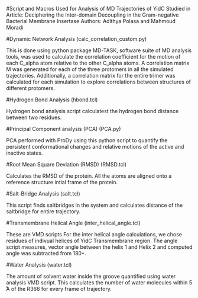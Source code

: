 #Script and Macros Used for Analysis of MD Trajectories of YidC Studied in Article: Deciphering the Inter-domain Decoupling in the Gram-negative Bacterial Membrane Insertase Authors: Adithya Polasa and Mahmoud Moradi

#Dynamic Network Analysis (calc_correlation_custom.py)

This is done using python package MD-TASK, software suite of MD analysis tools, was used to calculate the correlation coefficient for the motion of each C_alpha atom relative to the other C_alpha atoms. A correlation matrix M was generated for each of the three protomers in all the simulated trajectories. Additionally, a correlation matrix for the entire trimer was calculated for each simulation to explore correlations between structures of different protomers.

#Hydrogen Bond Analysis (hbond.tcl)

Hydrogen bond analysis script calculatest the hydrogen bond distance between two residues.

#Principal Component analysis (PCA) (PCA.py)

PCA performed with ProDy using this python script to quantify the persistent conformational changes and relative motions of the active and inactive states.

#Root Mean Square Deviation (RMSD) (RMSD.tcl)

Calculates the RMSD of the protein. All the atoms are aligned onto a reference structure intial frame of the protein.

#Salt-Bridge Analysis (salt.tcl)

This script finds saltbridges in the system and calculates distance of the saltbridge for entire trajectory.

#Transmembrane Helical Angle (inter_helical_angle.tcl)

These are VMD scripts For the inter helical angle calculations, we chose residues of indivual helices of YidC Transmembrane region. The angle script measures, vector angle between the helix 1 and Helix 2 and computed angle was subtracted from 180◦.

#Water Analysis (water.tcl)

The amount of solvent water inside the groove quantified using water analysis VMD script. This calculates the number of water molecules within 5 ̊A of the R366 for every frame of trajectory.
